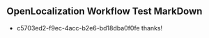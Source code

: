 ## OpenLocalization Workflow Test MarkDown
* c5703ed2-f9ec-4acc-b2e6-bd18dba0f0fe thanks!

<!--HONumber=Sep16_HO1-->



